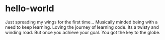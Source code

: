 # hello-world
Just spreading my wings for the first time...
Musically minded being with a need to keep learning. Loving the journey of learning code. Its a twisty and winding road. But once you achieve your goal. You got the key to the globe.   
